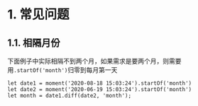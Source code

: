 # 1. 常见问题
## 1.1. 相隔月份
下面例子中实际相隔不到两个月，如果需求是要两个月，则需要用`.startOf('month')`归零到每月第一天
```nodejs
let date1 = moment('2020-08-18 15:03:24').startOf('month')
let date2 = moment('2020-06-19 15:03:24').startOf('month')
let month = date1.diff(date2, 'month');
```